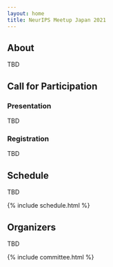 ```yaml
---
layout: home
title: NeurIPS Meetup Japan 2021
---
```


## About

TBD

## Call for Participation

### Presentation

TBD

### Registration

TBD

## Schedule

TBD

{% include schedule.html %}

## Organizers

TBD

{% include committee.html %}
